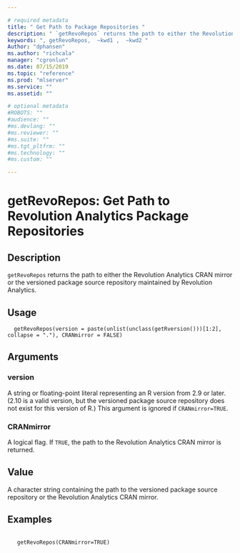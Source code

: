 ```yaml
--- 

# required metadata 
title: " Get Path to Package Repositories " 
description: " `getRevoRepos` returns the path to either the Revolution Analytics CRAN mirror or the versioned package source repository maintained by Microsoft. " 
keywords: ", getRevoRepos,  ~kwd1 ,  ~kwd2 " 
Author: "dphansen"
ms.author: "richcala" 
manager: "cgronlun" 
ms.date: 07/15/2019
ms.topic: "reference" 
ms.prod: "mlserver" 
ms.service: "" 
ms.assetid: "" 

# optional metadata 
#ROBOTS: "" 
#audience: "" 
#ms.devlang: "" 
#ms.reviewer: "" 
#ms.suite: "" 
#ms.tgt_pltfrm: "" 
#ms.technology: "" 
#ms.custom: "" 

--- 
```




 # getRevoRepos:  Get Path to Revolution Analytics Package Repositories  
 ## Description

`getRevoRepos` returns the path to either the Revolution Analytics CRAN mirror or the
versioned package source repository maintained by Revolution Analytics.


 ## Usage

```   
  getRevoRepos(version = paste(unlist(unclass(getRversion()))[1:2], collapse = "."), CRANmirror = FALSE)

```

 ## Arguments



 ### version
  A string or floating-point literal representing an R version from 2.9 or later. (2.10 is a valid version, but the versioned package source repository does not exist for this version of R.) This argument is ignored if `CRANmirror=TRUE`.  


 ### CRANmirror
  A logical flag. If `TRUE`, the path to the Revolution Analytics CRAN mirror is returned.  



 ## Value

A character string containing the path to the versioned package source repository
or the Revolution Analytics CRAN mirror.












 ## Examples

 ```

    getRevoRepos(CRANmirror=TRUE)
```



